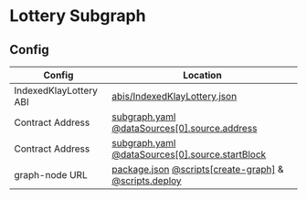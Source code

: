 # Lottery Subgraph

## Config

| Config | Location |
| ------ | -------- |
| IndexedKlayLottery ABI | [abis/IndexedKlayLottery.json](abis/IndexedKlayLottery.json) |
| Contract Address | [subgraph.yaml @dataSources[0].source.address](subgraph.yaml?plain=1#L11) |
| Contract Address | [subgraph.yaml @dataSources[0].source.startBlock](subgraph.yaml?plain=1#L13) |
| graph-node URL | [package.json](package.json) [@scripts[create-graph]](package.json?plain=1#L11) & [@scripts.deploy](package.json?plain=1#L12) |
